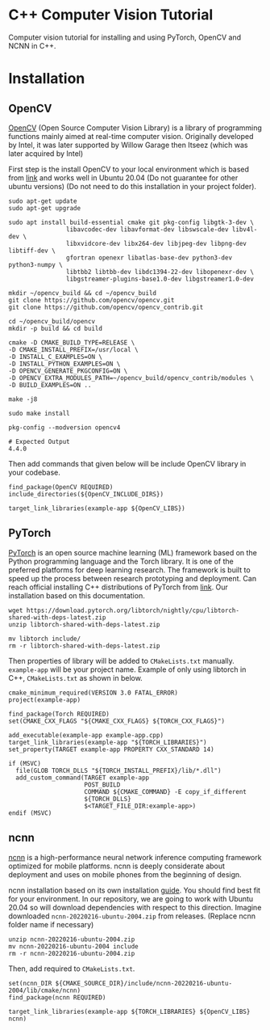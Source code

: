# C++ Computer Vision Tutorial
Computer vision tutorial for installing and using PyTorch, OpenCV and NCNN in C++.

# Installation
## OpenCV
[OpenCV](https://opencv.org/) (Open Source Computer Vision Library) is a library of programming functions mainly aimed at real-time computer vision. Originally developed by Intel, it was later supported by Willow Garage then Itseez (which was later acquired by Intel)

First step is the install OpenCV to your local environment which is based from [link](https://vitux.com/opencv_ubuntu/) and works well in Ubuntu 20.04 (Do not guarantee for other ubuntu versions) (Do not need to do this installation in your project folder).
```
sudo apt-get update
sudo apt-get upgrade

sudo apt install build-essential cmake git pkg-config libgtk-3-dev \
                libavcodec-dev libavformat-dev libswscale-dev libv4l-dev \
                libxvidcore-dev libx264-dev libjpeg-dev libpng-dev libtiff-dev \
                gfortran openexr libatlas-base-dev python3-dev python3-numpy \
                libtbb2 libtbb-dev libdc1394-22-dev libopenexr-dev \
                libgstreamer-plugins-base1.0-dev libgstreamer1.0-dev

mkdir ~/opencv_build && cd ~/opencv_build
git clone https://github.com/opencv/opencv.git
git clone https://github.com/opencv/opencv_contrib.git

cd ~/opencv_build/opencv
mkdir -p build && cd build

cmake -D CMAKE_BUILD_TYPE=RELEASE \
-D CMAKE_INSTALL_PREFIX=/usr/local \
-D INSTALL_C_EXAMPLES=ON \
-D INSTALL_PYTHON_EXAMPLES=ON \
-D OPENCV_GENERATE_PKGCONFIG=ON \
-D OPENCV_EXTRA_MODULES_PATH=~/opencv_build/opencv_contrib/modules \
-D BUILD_EXAMPLES=ON ..

make -j8

sudo make install

pkg-config --modversion opencv4

# Expected Output
4.4.0
```
Then add commands that given below will be include OpenCV library in your codebase.
```
find_package(OpenCV REQUIRED)
include_directories(${OpenCV_INCLUDE_DIRS})

target_link_libraries(example-app ${OpenCV_LIBS})
```

## PyTorch
[PyTorch](https://pytorch.org/) is an open source machine learning (ML) framework based on the Python programming language and the Torch library. It is one of the preferred platforms for deep learning research. The framework is built to speed up the process between research prototyping and deployment.
Can reach official installing C++ distributions of PyTorch from [link](https://pytorch.org/cppdocs/installing.html). Our installation based on this documentation.

```
wget https://download.pytorch.org/libtorch/nightly/cpu/libtorch-shared-with-deps-latest.zip
unzip libtorch-shared-with-deps-latest.zip

mv libtorch include/
rm -r libtorch-shared-with-deps-latest.zip
```

Then properties of library will be added to `CMakeLists.txt` manually. `example-app` will be your project name. Example of only using libtorch in C++, `CMakeLists.txt` as shown in below.

```
cmake_minimum_required(VERSION 3.0 FATAL_ERROR)
project(example-app)

find_package(Torch REQUIRED)
set(CMAKE_CXX_FLAGS "${CMAKE_CXX_FLAGS} ${TORCH_CXX_FLAGS}")

add_executable(example-app example-app.cpp)
target_link_libraries(example-app "${TORCH_LIBRARIES}")
set_property(TARGET example-app PROPERTY CXX_STANDARD 14)

if (MSVC)
  file(GLOB TORCH_DLLS "${TORCH_INSTALL_PREFIX}/lib/*.dll")
  add_custom_command(TARGET example-app
                     POST_BUILD
                     COMMAND ${CMAKE_COMMAND} -E copy_if_different
                     ${TORCH_DLLS}
                     $<TARGET_FILE_DIR:example-app>)
endif (MSVC)
```

## ncnn
[ncnn](https://github.com/Tencent/ncnn) is a high-performance neural network inference computing framework optimized for mobile platforms. ncnn is deeply considerate about deployment and uses on mobile phones from the beginning of design.

ncnn installation based on its own installation [guide](https://github.com/Tencent/ncnn/releases). You should find best fit for your environment. In our repository, we are going to work with Ubuntu 20.04 so will download dependencies with respect to this direction. Imagine downloaded `ncnn-20220216-ubuntu-2004.zip` from releases. (Replace ncnn folder name if necessary)
```
unzip ncnn-20220216-ubuntu-2004.zip
mv ncnn-20220216-ubuntu-2004 include
rm -r ncnn-20220216-ubuntu-2004.zip
```
Then, add required to `CMakeLists.txt`.
```
set(ncnn_DIR ${CMAKE_SOURCE_DIR}/include/ncnn-20220216-ubuntu-2004/lib/cmake/ncnn)
find_package(ncnn REQUIRED)

target_link_libraries(example-app ${TORCH_LIBRARIES} ${OpenCV_LIBS} ncnn)
```